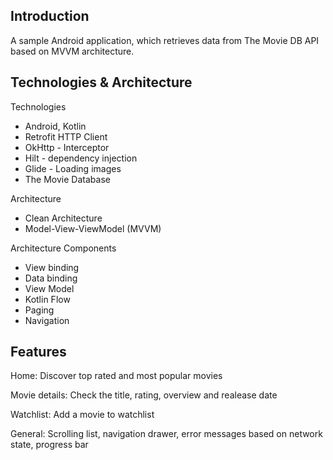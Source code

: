 ## Introduction

A sample Android application, which retrieves data from The Movie DB API based on MVVM architecture.

## Technologies & Architecture

Technologies

- Android, Kotlin
- Retrofit HTTP Client
- OkHttp - Interceptor 
- Hilt - dependency injection
- Glide - Loading images
- The Movie Database

Architecture

- Clean Architecture
- Model-View-ViewModel (MVVM) 

Architecture Components

- View binding
- Data binding 
- View Model 
- Kotlin Flow
- Paging 
- Navigation

## Features

Home: Discover top rated and most popular movies

Movie details: Check the title, rating, overview and realease date

Watchlist: Add a movie to watchlist

General: Scrolling list, navigation drawer, error messages based on network state, progress bar
